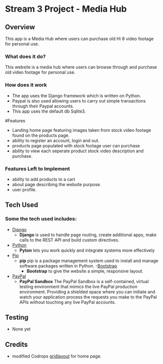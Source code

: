 # Stream 3 Project - Media Hub



## Overview 

This app is a Media Hub where users can purchase old Hi 8 video footage for personal use. 

### What does it do?

This website is a media hub where users can browse through and purchase old video footage for personal use. 

### How does it work
- The app uses the Django framework which is written on Python. 
- Paypal is also used allowing users to carry out simple transactions through their Paypal accounts. 
- This app uses the default db Sqlite3.


#Features
- Landing home page featuring images taken from stock video footage found on the products page. 
- ability to register an account, login and out.
- products page populated with stock footage user can purchase 
- ability to view each seperate product stock video description and purchase.

### Features Left to Implement 
- ability to add products to a cart 
- about page describing the website purpose.
- user profile.


## Tech Used
### Some the tech used includes:
- [Django](https://www.djangoproject.com/)
    -  **Django** is used to handle page routing, create additional apps, make calls to the REST API and build custom directives.
- [Python](https://www.python.org/)
  	- **Pyton** lets you work quickly
	and integrate systems more effectively
- [Pip](https://pip.pypa.io/en/stable/)
  - **pip** pip is a package management system used to install and manage software packages written in Python.
-[Bootstrap](http://getbootstrap.com/)
	- **Bootstrap** to give the website a simple, responsive layout. 
- [PayPal](https://developer.paypal.com/developer/accounts/)
  - **PayPal Sandbox** The PayPal Sandbox is a self-contained, virtual testing environment that mimics the live PayPal production environment. Providing a shielded space where you can initiate and watch your application process the requests you make to the PayPal APIs without touching any live PayPal accounts.



## Testing
- None yet

## Credits
- modified Codrops [gridlayout](https://github.com/codrops/GridLayoutSlideshow/) for home page.
